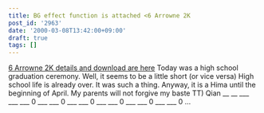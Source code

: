 ```yaml
---
title: BG effect function is attached <6 Arrowne 2K
post_id: '2963'
date: '2000-03-08T13:42:00+09:00'
draft: true
tags: []
---
```


[6 Arrowne 2K details and download are here](https://danmaq.com/solo2k) Today was a high school graduation ceremony. Well, it seems to be a little short (or vice versa) High school life is already over. It was such a thing. Anyway, it is a Hima until the beginning of April. My parents will not forgive my baste TT) Qian __ __ ___ ___ ___ 0 ___ ___ 0 ___ ___ 0 ___ ___ 0 ___ ___ 0 ___ ___ 0 ...
